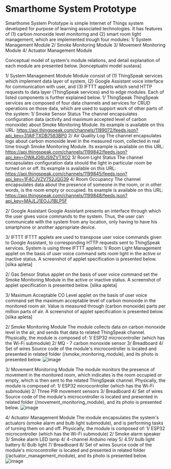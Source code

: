# Smarthome System Prototype

Smarthome System Prototype is simple Internet of Things system developed for purpose of learning associated technologies. It has features of (1) carbon monoxide level monitoring and (2) smart room light management, which are implemented trough four modules: 
1/ System Management Module
2/ Smoke Monitoring Module
3/ Movement Monitoring Module
4/ Actuator Management Module

Conceptual model of system's module relations, and detail explanation of each module are presented below.
[konceptualni model sustava]


1/ System Management Module
Module consist of (1) ThingSpeak services which implement data layer of system, (2) Google Assistant voice interface for communication with user, and (3) IFTTT applets which send HTTP requests to data layer (ThingSpeak services) and to edge modules. Each of listed components is further explained below. 
1/ ThingSpeak
ThingSpeak services are composed of four data channels and services for CRUD operations on those data, which are used to support work of other parts of the system: 
1/ Smoke Sensor Status 
The channel encapsulates configuration data (activity and maximum accepted level of carbon monoxide) about Smoke Monitoring Module. Its example is available on this URL: 
https://api.thingspeak.com/channels/1189072/feeds.json?api_key=31AIFTXDB7583BP0
2/ Air Quality Log 
The channel encapsulates logs about carbon monoxide level in the measured room, collected in real time trough Smoke Monitoring Module. Its example is available on this URL:
https://api.thingspeak.com/channels/1199842/feeds.json?api_key=OWAJG6IJS9ZVTXO2
3/ Room Light Status 
The channel encapsulates configuration data should the light in particular room be turned on or off. Its example is available on this URL: 
https://api.thingspeak.com/channels/1199845/feeds.json?api_key=1F4CJVZV752JQG39
4/ Room Occupancy 
The channel encapsulates data about the presence of someone in the room, or in other words, is the room empty or occupied. Its example is available on this URL: 
https://api.thingspeak.com/channels/1199848/feeds.json?api_key=MAJLJ1EOJJ1BLP5F

2/ Google Assistant
Google Assistant presents an interface through which the user gives voice commands to the system. Thus, the user can communicate with the system from any location, only having to have his smartphone or another appropriate device. 

3/ IFTTT 
IFTTT applets are used to transpose user voice commands given to Google Assistant, to corresponding HTTP requests sent to ThingSpeak services. System is using three IFTTT applets: 
1/ Room Light Management applet on the basis of user voice command sets room light in the active or inactive status. A screenshot of applet specification is presented below. 
[slika apleta]

2/ Gas Sensor Status applet on the basis of user voice command set the Smoke Monitoring Module in the active or inactive status. A screenshot of applet specification is presented below. 
[slika apleta]

3/ Maximum Acceptable CO Level applet on the basis of user voice command set the maximum acceptable level of carbon monoxide in the monitored room air. Value is measured through (carbon monoxide) parts per million parts of air. A screenshot of applet specification is presented below. 
[slika apleta]

2/ Smoke Monitoring Module
The module collects data on carbon monoxide level in the air, and sends that data to related ThingSpeak channel. Physically, the module is composed of: 
1/ ESP32 microcontroller (which has the Wi-Fi submodule)
2/ MQ - 7 carbon monoxide sensor
3/ Breadboard
4/ Set of wires
Source code of the module's microcontroller is located and presented in related folder (/smoke_monitoring_module), and its photo is presented below.
![image](https://user-images.githubusercontent.com/26325720/132256552-4d288928-11a3-4970-8196-42eaddbd1149.png)

3/ Movement Monitoring Module
The module monitors the presence of movement in the monitored room, which indicates is the room occupied or empty, which is then sent to the related ThingSpeak channel. Physically, the module is composed of: 
1/ ESP32 microcontroller (which has the Wi-Fi submodule)
2/ Three PIR movement sensors
3/ Breadboard
4/ Set of wires
Source code of the module's microcontroller is located and presented in related folder (/movement_monitoring_module), and its photo is presented below. 
![image](https://user-images.githubusercontent.com/26325720/132256518-51073019-cd0b-45e6-8807-afcd266c2f09.png)

4/ Actuator Management Module
The module encapsulates the system's actuators (smoke alarm and bulb light submodule), and is performing tasks of turning them on and off. Physically, the module is composed of: 
1/ ESP32 microcontroller (which has the Wi-Fi submodule)
2/ Smoke alarm speaker
3/ Smoke alarm LED lamp
4/ 4-channel Arduino relay 
5/ 4.5V bulb light battery
6/ Bulb light
7/ Breadboard
8/ Set of wires
Source code of the module's microcontroller is located and presented in related folder (/actuator_management_module), and its photo is presented below.
![image](https://user-images.githubusercontent.com/26325720/132256471-6a2199a1-cd3f-4e3f-b6c2-b816975126f9.png)
